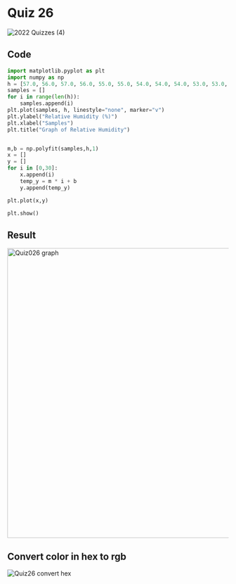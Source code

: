 # Quiz 26

![2022  Quizzes (4)](https://user-images.githubusercontent.com/112055062/202841644-9b8fe249-32db-4211-8eb4-d655343ca2cc.jpg)


## Code
```.py
import matplotlib.pyplot as plt
import numpy as np
h = [57.0, 56.0, 57.0, 56.0, 55.0, 55.0, 54.0, 54.0, 54.0, 53.0, 53.0, 54.0, 53.0, 53.0, 52.0, 52.0, 51.0, 51.0, 51.0, 50.0, 50.0, 49.0, 50.0, 49.0, 49.0, 48.0, 49.0, 49.0, 48.0, 48.0, 48.0, 49.0]
samples = []
for i in range(len(h)):
    samples.append(i)
plt.plot(samples, h, linestyle="none", marker="v")
plt.ylabel("Relative Humidity (%)")
plt.xlabel("Samples")
plt.title("Graph of Relative Humidity")


m,b = np.polyfit(samples,h,1)
x = []
y = []
for i in [0,30]:
    x.append(i)
    temp_y = m * i + b
    y.append(temp_y)

plt.plot(x,y)

plt.show()
```

## Result

<img width="659" alt="Quiz026 graph" src="https://user-images.githubusercontent.com/112055062/202841692-b63aacf8-98ef-4f90-b20d-2994da82bc07.png">

## Convert color in hex to rgb

![Quiz26 convert hex](https://user-images.githubusercontent.com/112055062/202842053-ede33ee9-901b-4f53-938d-d0e7391944d1.jpeg)

